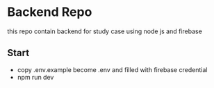 # Backend Repo 
   this repo contain backend for study case using node js and firebase

## Start 
 - copy .env.example become .env and filled with firebase credential
 - npm run dev